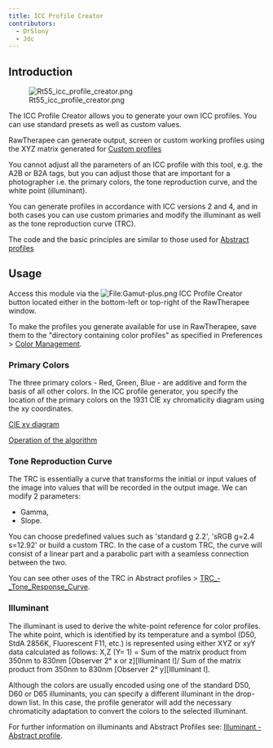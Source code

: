 ```yaml
---
title: ICC Profile Creator
contributors:
  - DrSlony
  - Jdc
---
```


## Introduction

<figure>
<img src="/images/Rt55_icc_profile_creator.png"
title="Rt55_icc_profile_creator.png" />
<figcaption>Rt55_icc_profile_creator.png</figcaption>
</figure>

The ICC Profile Creator allows you to generate your own ICC profiles.
You can use standard presets as well as custom values.

RawTherapee can generate output, screen or custom working profiles using
the XYZ matrix generated for [Custom profiles](color_management#adding_custom_working_profiles)

You cannot adjust all the parameters of an ICC profile with this tool,
e.g. the A2B or B2A tags, but you can adjust those that are important
for a photographer i.e. the primary colors, the tone reproduction curve,
and the white point (illuminant).

You can generate profiles in accordance with ICC versions 2 and 4, and
in both cases you can use custom primaries and modify the illuminant as
well as the tone reproduction curve (TRC).

The code and the basic principles are similar to those used for
[Abstract profiles](color_management#abstract_profiles)

## Usage

Access this module via the
![<File:Gamut-plus.png>](/images/Gamut-plus.png "File:Gamut-plus.png") ICC
Profile Creator button located either in the bottom-left or top-right of
the RawTherapee window.

To make the profiles you generate available for use in RawTherapee, save
them to the "directory containing color profiles" as specified in
Preferences \> [Color Management](preferences#color_management_tab).

### Primary Colors

The three primary colors - Red, Green, Blue - are additive and form the
basis of all other colors. In the ICC profile generator, you specify the
location of the primary colors on the 1931 CIE xy chromaticity diagram
using the xy coordinates.

[CIE xy diagram](color_management#the_cie_xy_diagram)

[Operation of the algorithm](color_management#how_the_.22primaries_and_white_point.22_algorithm_works)

### Tone Reproduction Curve

The TRC is essentially a curve that transforms the initial or input
values of the image into values that will be recorded in the output
image. We can modify 2 parameters:

- Gamma,
- Slope.

You can choose predefined values such as 'standard g 2.2', 'sRGB g=2.4
s=12.92' or build a custom TRC. In the case of a custom TRC, the curve
will consist of a linear part and a parabolic part with a seamless
connection between the two.

You can see other uses of the TRC in Abstract profiles \>
[TRC_-_Tone_Response_Curve](color_management#trc_-_tone_response_curve).

### Illuminant

The illuminant is used to derive the white-point reference for color
profiles. The white point, which is identified by its temperature and a
symbol (D50, StdA 2856K, Fluorescent F11, etc.) is represented using
either XYZ or xyY data calculated as follows: X,Z (Y= 1) = Sum of the
matrix product from 350nm to 830nm \[Observer 2° x or z\]\[Illuminant
I\]/ Sum of the matrix product from 350nm to 830nm \[Observer 2°
y\]\[Illuminant I\].

Although the colors are usually encoded using one of the standard D50,
D60 or D65 illuminants, you can specify a different illuminant in the
drop-down list. In this case, the profile generator will add the
necessary chromaticity adaptation to convert the colors to the selected
illuminant.

For further information on illuminants and Abstract Profiles see:
[Illuminant - Abstract profile](color_management#illuminant_-_white_point).
